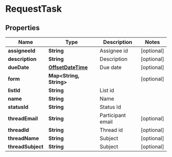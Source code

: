 
# RequestTask

## Properties
Name | Type | Description | Notes
------------ | ------------- | ------------- | -------------
**assigneeId** | **String** | Assignee id |  [optional]
**description** | **String** | Description |  [optional]
**dueDate** | [**OffsetDateTime**](OffsetDateTime.md) | Due date |  [optional]
**form** | **Map&lt;String, String&gt;** |  |  [optional]
**listId** | **String** | List id | 
**name** | **String** | Name | 
**statusId** | **String** | Status Id | 
**threadEmail** | **String** | Participant email |  [optional]
**threadId** | **String** | Thread id |  [optional]
**threadName** | **String** | Subject |  [optional]
**threadSubject** | **String** | Subject |  [optional]



